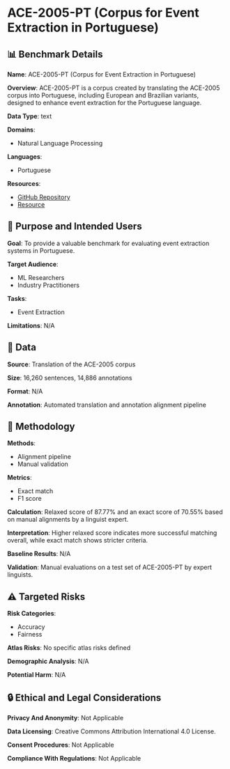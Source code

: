 # ACE-2005-PT (Corpus for Event Extraction in Portuguese)

## 📊 Benchmark Details

**Name**: ACE-2005-PT (Corpus for Event Extraction in Portuguese)

**Overview**: ACE-2005-PT is a corpus created by translating the ACE-2005 corpus into Portuguese, including European and Brazilian variants, designed to enhance event extraction for the Portuguese language.

**Data Type**: text

**Domains**:
- Natural Language Processing

**Languages**:
- Portuguese

**Resources**:
- [GitHub Repository](https://github.com/LIAAD/ACE-2005-Translation-and-Alignment-Pipeline)
- [Resource](https://hf.co/spaces/lfcc/Event-Extractor)

## 🎯 Purpose and Intended Users

**Goal**: To provide a valuable benchmark for evaluating event extraction systems in Portuguese.

**Target Audience**:
- ML Researchers
- Industry Practitioners

**Tasks**:
- Event Extraction

**Limitations**: N/A

## 💾 Data

**Source**: Translation of the ACE-2005 corpus

**Size**: 16,260 sentences, 14,886 annotations

**Format**: N/A

**Annotation**: Automated translation and annotation alignment pipeline

## 🔬 Methodology

**Methods**:
- Alignment pipeline
- Manual validation

**Metrics**:
- Exact match
- F1 score

**Calculation**: Relaxed score of 87.77% and an exact score of 70.55% based on manual alignments by a linguist expert.

**Interpretation**: Higher relaxed score indicates more successful matching overall, while exact match shows stricter criteria.

**Baseline Results**: N/A

**Validation**: Manual evaluations on a test set of ACE-2005-PT by expert linguists.

## ⚠️ Targeted Risks

**Risk Categories**:
- Accuracy
- Fairness

**Atlas Risks**:
No specific atlas risks defined

**Demographic Analysis**: N/A

**Potential Harm**: N/A

## 🔒 Ethical and Legal Considerations

**Privacy And Anonymity**: Not Applicable

**Data Licensing**: Creative Commons Attribution International 4.0 License.

**Consent Procedures**: Not Applicable

**Compliance With Regulations**: Not Applicable
